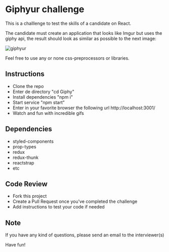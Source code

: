 # Giphyur challenge
This is a challlenge to test the skills of a candidate on React.

The candidate must create an application that looks like Imgur but uses the giphy api, the result should look as similar as possible to the next image:

![giphyur](https://raw.githubusercontent.com/itexico/Giphyur/master/img/giphyur.png "Giphyur")

Feel free to use any or none css-preprocessors or libraries.

## Instructions
- Clone the repo
- Enter de directory "cd Giphy"
- Install dependencies "npm i"
- Start service "npm start"
- Enter in your favorite browser the following url http://localhost:3001/
- Watch and fun with incredible gifs

## Dependencies 
- styled-components
- prop-types 
- redux
- redux-thunk
- reactstrap
- etc

## Code Review

* Fork this project
* Create a Pull Request once you've completed the challenge
* Add instructions to test your code if needed

## Note

If you have any kind of questions, please send an email to the interviewer(s)

Have fun!